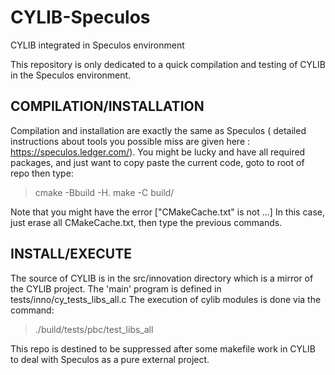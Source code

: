 # CYLIB-Speculos
CYLIB integrated in Speculos environment

This repository is only dedicated to a quick compilation and testing of CYLIB in the Speculos environment.


## COMPILATION/INSTALLATION
Compilation and installation are exactly the same as Speculos ( detailed instructions about tools you possible miss are given here : https://speculos.ledger.com/).
You might be lucky and have all required packages, and just want to copy paste the current code, goto to root of repo then type:

>cmake -Bbuild -H.
>make -C build/

Note that you might have the error ["CMakeCache.txt" is not ...]
In this case, just erase all CMakeCache.txt, then type the previous commands.



## INSTALL/EXECUTE
The source of CYLIB is in the src/innovation directory which is a mirror of the CYLIB project.
The 'main' program is defined in tests/inno/cy_tests_libs_all.c
The execution of  cylib modules is done via the command:

>./build/tests/pbc/test_libs_all 

This repo is destined to be suppressed after some makefile work in CYLIB to deal with Speculos as a pure external project.

